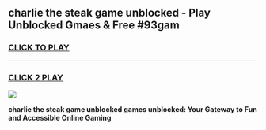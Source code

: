 
## charlie the steak game unblocked - Play Unblocked Gmaes & Free #93gam
<h3>
<a href="https://premium.freeplayer.one?title=charlie_the_steak_game_unblocked&ref=03M">CLICK TO PLAY</a></h3>
<hr>

<h3>
<a href="https://premium.freeplayer.one?title=charlie_the_steak_game_unblocked&ref=03M">CLICK 2 PLAY</a>
  
</h3>

<a href="https://premium.freeplayer.one?title=charlie_the_steak_game_unblocked&ref=03M"><img src="https://clearcache.store/games.png"></a>


**charlie the steak game unblocked games unblocked: Your Gateway to Fun and Accessible Online Gaming**
